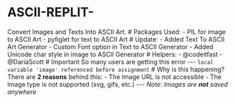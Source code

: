 # ASCII-REPLIT-
Convert Images and Texts Into ASCII Art.  # Packages Used: - PIL for image to ASCII Art - pyfiglet for text to ASCII Art  # Update: - Added Text To ASCII Art Generator - Custom Font option in Text to ASCII Generator - Added Unicode char style in image to ASCII Generator  # Helpers: - @codeitfast - @DariaScott  # Important So many users are getting this error --- `local variable 'image' referenced before assignment`  # Why is this happening? There are **2 reasons** behind this: - The Image URL is not accessible - The Image type is not supported (svg, gifs, etc.)   --- _Note: Images are **not** saved anywhere_

